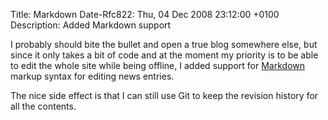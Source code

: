 Title: Markdown
Date-Rfc822: Thu, 04 Dec 2008 23:12:00 +0100
Description: Added Markdown support

I probably should bite the bullet and open a true blog somewhere else,
but since it only takes a bit of code and at the moment my priority
is to be able to edit the whole site while being offline, I added support for
<a href="http://daringfireball.net/projects/markdown">Markdown</a> markup
syntax for editing news entries.

The nice side effect is that I can still use Git to keep the revision
history for all the contents.
